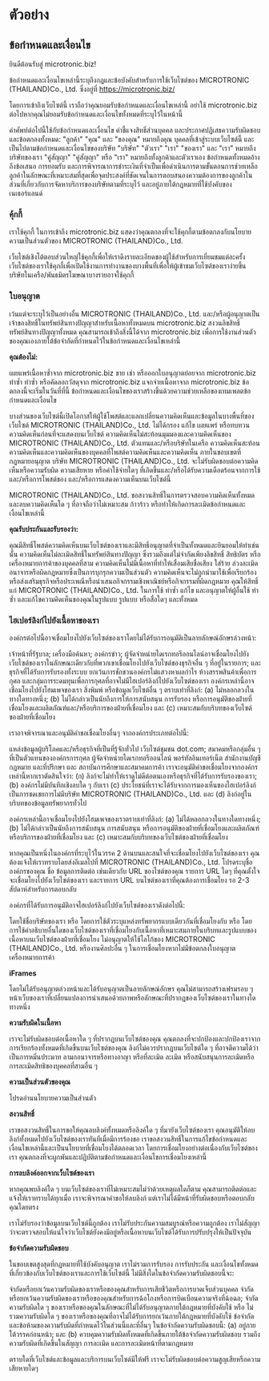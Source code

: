 # ตัวอย่าง

## ข้อกำหนดและเงื่อนไข

ยินดีต้อนรับสู่ microtronic.biz!

ข้อกำหนดและเงื่อนไขเหล่านี้ระบุถึงกฎและข้อบังคับสำหรับการใช้เว็บไซต์ของ MICROTRONIC (THAILAND)​Co., Ltd. ซึ่งอยู่ที่ https://microtronic.biz/

โดยการเข้าถึงเว็บไซต์นี้ เราถือว่าคุณยอมรับข้อกำหนดและเงื่อนไขเหล่านี้ อย่าใช้ microtronic.biz ต่อไปหากคุณไม่ยอมรับข้อกำหนดและเงื่อนไขทั้งหมดที่ระบุไว้ในหน้านี้

คำศัพท์ต่อไปนี้ใช้กับข้อกำหนดและเงื่อนไข คำชี้แจงสิทธิ์ส่วนบุคคล และประกาศปฏิเสธความรับผิดชอบ และข้อตกลงทั้งหมด: "ลูกค้า" "คุณ" และ "ของคุณ" หมายถึงคุณ บุคคลที่เข้าสู่ระบบเว็บไซต์นี้ และเป็นไปตามข้อกำหนดและเงื่อนไขของบริษัท "บริษัท" "ตัวเรา" "เรา" "ของเรา" และ "เรา" หมายถึงบริษัทของเรา "คู่สัญญา" "คู่สัญญา" หรือ "เรา" หมายถึงทั้งลูกค้าและตัวเราเอง ข้อกำหนดทั้งหมดอ้างถึงข้อเสนอ การยอมรับ และการพิจารณาการชำระเงินที่จำเป็นเพื่อดำเนินการตามขั้นตอนการช่วยเหลือลูกค้าในลักษณะที่เหมาะสมที่สุดเพื่อจุดประสงค์ที่ชัดเจนในการตอบสนองความต้องการของลูกค้าในส่วนที่เกี่ยวกับการจัดหาบริการของบริษัทตามที่ระบุไว้ และอยู่ภายใต้กฎหมายที่ใช้บังคับของเนเธอร์แลนด์

### คุ้กกี้
เราใช้คุกกี้ ในการเข้าถึง microtronic.biz แสดงว่าคุณตกลงที่จะใช้คุกกี้ตามข้อตกลงกับนโยบายความเป็นส่วนตัวของ MICROTRONIC (THAILAND)Co., Ltd.

เว็บไซต์เชิงโต้ตอบส่วนใหญ่ใช้คุกกี้เพื่อให้เราดึงรายละเอียดของผู้ใช้สำหรับการเยี่ยมชมแต่ละครั้ง เว็บไซต์ของเราใช้คุกกี้เพื่อเปิดใช้งานการทำงานของบางพื้นที่เพื่อให้ผู้เข้าชมเว็บไซต์ของเราง่ายขึ้น บริษัทในเครือ/พันธมิตรโฆษณาบางรายอาจใช้คุกกี้

### ใบอนุญาต
เว้นแต่จะระบุไว้เป็นอย่างอื่น MICROTRONIC (THAILAND)Co., Ltd. และ/หรือผู้อนุญาตเป็นเจ้าของสิทธิ์ในทรัพย์สินทางปัญญาสำหรับเนื้อหาทั้งหมดบน microtronic.biz สงวนลิขสิทธิ์ทรัพย์สินทางปัญญาทั้งหมด คุณสามารถเข้าถึงสิ่งนี้ได้จาก microtronic.biz เพื่อการใช้งานส่วนตัวของคุณเองภายใต้ข้อจำกัดที่กำหนดไว้ในข้อกำหนดและเงื่อนไขเหล่านี้

**คุณต้องไม่:**

เผยแพร่เนื้อหาซ้ำจาก microtronic.biz
ขาย เช่า หรือออกใบอนุญาตย่อยจาก microtronic.biz
ทำซ้ำ ทำซ้ำ หรือคัดลอกวัสดุจาก microtronic.biz
แจกจ่ายเนื้อหาจาก microtronic.biz
ข้อตกลงนี้จะเริ่มในวันที่ที่นี้ ข้อกำหนดและเงื่อนไขของเราสร้างขึ้นด้วยความช่วยเหลือของเทมเพลตข้อกำหนดและเงื่อนไข

บางส่วนของเว็บไซต์นี้เปิดโอกาสให้ผู้ใช้โพสต์และแลกเปลี่ยนความคิดเห็นและข้อมูลในบางพื้นที่ของเว็บไซต์ MICROTRONIC (THAILAND)Co., Ltd. ไม่ได้กรอง แก้ไข เผยแพร่ หรือทบทวนความคิดเห็นก่อนที่จะแสดงบนเว็บไซต์ ความคิดเห็นไม่สะท้อนมุมมองและความคิดเห็นของ MICROTRONIC (THAILAND)Co., Ltd. ตัวแทนและ/หรือบริษัทในเครือ ความคิดเห็นสะท้อนความคิดเห็นและความคิดเห็นของบุคคลที่โพสต์ความคิดเห็นและความคิดเห็น ภายในขอบเขตที่กฎหมายอนุญาต บริษัท MICROTRONIC (THAILAND)​Co., Ltd. จะไม่รับผิดชอบต่อความคิดเห็นหรือความรับผิด ความเสียหาย หรือค่าใช้จ่ายใดๆ ที่เกิดขึ้นและ/หรือได้รับความเดือดร้อนจากการใช้และ/หรือการโพสต์ของ และ/หรือการแสดงความเห็นบนเว็บไซต์นี้

MICROTRONIC (THAILAND)Co., Ltd. ขอสงวนสิทธิ์ในการตรวจสอบความคิดเห็นทั้งหมดและลบความคิดเห็นใด ๆ ที่อาจถือว่าไม่เหมาะสม ก้าวร้าว หรือทำให้เกิดการละเมิดข้อกำหนดและเงื่อนไขเหล่านี้

**คุณรับประกันและรับรองว่า:**

คุณมีสิทธิ์โพสต์ความคิดเห็นบนเว็บไซต์ของเราและมีสิทธิ์อนุญาตที่จำเป็นทั้งหมดและยินยอมให้ทำเช่นนั้น
ความคิดเห็นไม่ละเมิดสิทธิ์ในทรัพย์สินทางปัญญา ซึ่งรวมถึงแต่ไม่จำกัดเพียงลิขสิทธิ์ สิทธิบัตร หรือเครื่องหมายการค้าของบุคคลที่สาม
ความคิดเห็นไม่มีเนื้อหาที่ทำให้เสื่อมเสียชื่อเสียง ใส่ร้าย ล่วงละเมิด อนาจารหรือผิดกฎหมายซึ่งเป็นการบุกรุกความเป็นส่วนตัว
ความคิดเห็นจะไม่ถูกนำมาใช้เพื่อเรียกร้องหรือส่งเสริมธุรกิจหรือประเพณีหรือนำเสนอกิจกรรมเชิงพาณิชย์หรือกิจกรรมที่ผิดกฎหมาย
คุณให้สิทธิ์แก่ MICROTRONIC (THAILAND)Co., Ltd. ในการใช้ ทำซ้ำ แก้ไข และอนุญาตให้ผู้อื่นใช้ ทำซ้ำ และแก้ไขความคิดเห็นของคุณในรูปแบบ รูปแบบ หรือสื่อใดๆ และทั้งหมด

### ไฮเปอร์ลิงก์ไปยังเนื้อหาของเรา
องค์กรต่อไปนี้อาจเชื่อมโยงไปยังเว็บไซต์ของเราโดยไม่ได้รับการอนุมัติเป็นลายลักษณ์อักษรล่วงหน้า:

เจ้าหน้าที่รัฐบาล;
เครื่องมือค้นหา;
องค์กรข่าว;
ผู้จัดจำหน่ายไดเรกทอรีออนไลน์อาจเชื่อมโยงไปยังเว็บไซต์ของเราในลักษณะเดียวกับที่พวกเขาเชื่อมโยงไปยังเว็บไซต์ของธุรกิจอื่น ๆ ที่อยู่ในรายการ; และ
ธุรกิจที่ได้รับการรับรองทั้งระบบ ยกเว้นการชักชวนองค์กรไม่แสวงหาผลกำไร ห้างสรรพสินค้าเพื่อการกุศล และกลุ่มการระดมทุนเพื่อการกุศลที่อาจไม่มีไฮเปอร์ลิงก์ไปยังเว็บไซต์ของเรา
องค์กรเหล่านี้อาจเชื่อมโยงไปยังโฮมเพจของเรา สิ่งพิมพ์ หรือข้อมูลเว็บไซต์อื่น ๆ ตราบเท่าที่ลิงก์: (a) ไม่หลอกลวงในทางใดทางหนึ่ง; (b) ไม่ได้กล่าวเป็นนัยถึงการให้การสนับสนุน การรับรอง หรือการอนุมัติของฝ่ายที่เชื่อมโยงและผลิตภัณฑ์และ/หรือบริการของฝ่ายที่เชื่อมโยง และ (c) เหมาะสมกับบริบทของเว็บไซต์ของฝ่ายที่เชื่อมโยง

เราอาจพิจารณาและอนุมัติคำขอเชื่อมโยงอื่นๆ จากองค์กรประเภทต่อไปนี้:

แหล่งข้อมูลผู้บริโภคและ/หรือธุรกิจที่เป็นที่รู้จักทั่วไป
เว็บไซต์ชุมชน dot.com;
สมาคมหรือกลุ่มอื่น ๆ ที่เป็นตัวแทนขององค์กรการกุศล
ผู้จัดจำหน่ายไดเรกทอรีออนไลน์
พอร์ทัลอินเทอร์เน็ต
สำนักงานบัญชี กฎหมาย และที่ปรึกษา และ
สถาบันการศึกษาและสมาคมการค้า
เราจะอนุมัติคำขอเชื่อมโยงจากองค์กรเหล่านี้หากเราตัดสินใจว่า: (ก) ลิงก์จะไม่ทำให้เราดูไม่ดีต่อตนเองหรือธุรกิจที่ได้รับการรับรองของเรา; (b) องค์กรไม่มีบันทึกเชิงลบใด ๆ กับเรา (c) ประโยชน์ที่เราจะได้รับจากการมองเห็นของไฮเปอร์ลิงก์เป็นการชดเชยการไม่มีบริษัท MICROTRONIC (THAILAND)​Co., Ltd. และ (d) ลิงก์อยู่ในบริบทของข้อมูลทรัพยากรทั่วไป

องค์กรเหล่านี้อาจเชื่อมโยงไปยังโฮมเพจของเราตราบเท่าที่ลิงก์: (a) ไม่ได้หลอกลวงในทางใดทางหนึ่ง; (b) ไม่ได้กล่าวเป็นนัยถึงการสนับสนุน การสนับสนุน หรือการอนุมัติของฝ่ายที่เชื่อมโยงและผลิตภัณฑ์หรือบริการของฝ่ายที่เชื่อมโยง และ (c) เหมาะสมกับบริบทของเว็บไซต์ของฝ่ายที่เชื่อมโยง

หากคุณเป็นหนึ่งในองค์กรที่ระบุไว้ในวรรค 2 ด้านบนและสนใจที่จะเชื่อมโยงไปยังเว็บไซต์ของเรา คุณต้องแจ้งให้เราทราบโดยส่งอีเมลไปที่ MICROTRONIC (THAILAND)Co., Ltd. โปรดระบุชื่อ องค์กรของคุณ ชื่อ ข้อมูลการติดต่อ เช่นเดียวกับ URL ของไซต์ของคุณ รายการ URL ใดๆ ที่คุณตั้งใจจะเชื่อมโยงไปยังเว็บไซต์ของเรา และรายการ URL บนไซต์ของเราที่คุณต้องการเชื่อมโยง รอ 2-3 สัปดาห์สำหรับการตอบกลับ

องค์กรที่ได้รับการอนุมัติอาจไฮเปอร์ลิงก์ไปยังเว็บไซต์ของเราดังต่อไปนี้:

โดยใช้ชื่อบริษัทของเรา หรือ
โดยการใช้ตัวระบุแหล่งทรัพยากรแบบเดียวกันที่เชื่อมโยงกับ หรือ
โดยการใช้คำอธิบายอื่นใดของเว็บไซต์ของเราที่เชื่อมโยงกับเนื้อหาที่เหมาะสมภายในบริบทและรูปแบบของเนื้อหาบนเว็บไซต์ของฝ่ายที่เชื่อมโยง
ไม่อนุญาตให้ใช้โลโก้ของ MICROTRONIC (THAILAND)Co., Ltd. หรืองานศิลปะอื่น ๆ ในการเชื่อมโยงหากไม่มีข้อตกลงใบอนุญาตเครื่องหมายการค้า

**iFrames**

โดยไม่ได้รับอนุญาตล่วงหน้าและได้รับอนุญาตเป็นลายลักษณ์อักษร คุณไม่สามารถสร้างเฟรมรอบ ๆ หน้าเว็บของเราที่เปลี่ยนแปลงการนำเสนอด้วยภาพหรือลักษณะที่ปรากฏของเว็บไซต์ของเราในทางใดทางหนึ่ง

**ความรับผิดในเนื้อหา**

เราจะไม่รับผิดชอบต่อเนื้อหาใด ๆ ที่ปรากฏบนเว็บไซต์ของคุณ คุณตกลงที่จะปกป้องและปกป้องเราจากการเรียกร้องทั้งหมดที่เกิดขึ้นบนเว็บไซต์ของคุณ ลิงก์ไม่ควรปรากฏบนเว็บไซต์ใด ๆ ที่อาจตีความได้ว่าเป็นการหมิ่นประมาท ลามกอนาจารหรือทางอาญา หรือที่ละเมิด ละเมิด หรือสนับสนุนการละเมิดหรือการละเมิดสิทธิของบุคคลที่สามอื่น ๆ

**ความเป็นส่วนตัวของคุณ**

โปรดอ่านนโยบายความเป็นส่วนตัว

**สงวนสิทธิ์**

เราขอสงวนสิทธิ์ในการขอให้คุณลบลิงค์ทั้งหมดหรือลิงค์ใด ๆ ที่มายังเว็บไซต์ของเรา คุณอนุมัติให้ลบลิงก์ทั้งหมดไปยังเว็บไซต์ของเราทันทีเมื่อมีการร้องขอ เราขอสงวนสิทธิ์ในการแก้ไขข้อกำหนดและเงื่อนไขเหล่านี้และเป็นนโยบายที่เชื่อมโยงได้ตลอดเวลา โดยการเชื่อมโยงอย่างต่อเนื่องกับเว็บไซต์ของเรา คุณตกลงที่จะผูกพันและปฏิบัติตามข้อกำหนดและเงื่อนไขการเชื่อมโยงเหล่านี้

**การลบลิงค์ออกจากเว็บไซต์ของเรา**

หากคุณพบลิงค์ใด ๆ บนเว็บไซต์ของเราที่ไม่เหมาะสมไม่ว่าด้วยเหตุผลใดก็ตาม คุณสามารถติดต่อและแจ้งให้เราทราบได้ทุกเมื่อ เราจะพิจารณาคำขอให้ลบลิงก์ แต่เราไม่ได้มีหน้าที่รับผิดชอบหรือตอบกลับคุณโดยตรง

เราไม่รับรองว่าข้อมูลบนเว็บไซต์นี้ถูกต้อง เราไม่รับประกันความสมบูรณ์หรือความถูกต้อง เราไม่สัญญาว่าจะตรวจสอบให้แน่ใจว่าเว็บไซต์ยังคงมีอยู่หรือเนื้อหาบนเว็บไซต์ได้รับการปรับปรุงให้เป็นปัจจุบัน

**ข้อจำกัดความรับผิดชอบ**

ในขอบเขตสูงสุดที่กฎหมายที่ใช้บังคับอนุญาต เราไม่รวมการรับรอง การรับประกัน และเงื่อนไขทั้งหมดที่เกี่ยวข้องกับเว็บไซต์ของเราและการใช้เว็บไซต์นี้ ไม่มีสิ่งใดในข้อจำกัดความรับผิดชอบนี้จะ:

จำกัดหรือยกเว้นความรับผิดของเราหรือของคุณสำหรับการเสียชีวิตหรือการบาดเจ็บส่วนบุคคล
จำกัดหรือยกเว้นความรับผิดของเราหรือของคุณสำหรับการฉ้อโกงหรือการบิดเบือนความจริงที่ฉ้อฉล;
จำกัดความรับผิดใด ๆ ของเราหรือของคุณในลักษณะที่ไม่ได้รับอนุญาตภายใต้กฎหมายที่บังคับใช้ หรือ
ไม่รวมความรับผิดใด ๆ ของเราหรือของคุณที่อาจไม่ได้รับการยกเว้นภายใต้กฎหมายที่บังคับใช้
ข้อจำกัดและข้อห้ามของความรับผิดที่กำหนดไว้ในส่วนนี้และที่อื่นๆ ในข้อจำกัดความรับผิดชอบนี้: (a) อยู่ภายใต้วรรคก่อนหน้า; และ (b) ควบคุมความรับผิดทั้งหมดที่เกิดขึ้นภายใต้ข้อจำกัดความรับผิดชอบ รวมถึงความรับผิดที่เกิดขึ้นในสัญญา การละเมิด และการละเมิดหน้าที่ตามกฎหมาย

ตราบใดที่เว็บไซต์และข้อมูลและบริการบนเว็บไซต์มีให้ฟรี เราจะไม่รับผิดชอบต่อความสูญเสียหรือความเสียหายใดๆ
